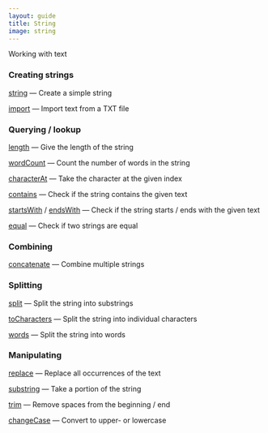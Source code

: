 ```yaml
---
layout: guide
title: String
image: string
---
```

Working with text

### Creating strings

[string](/ref/string.html) — Create a simple string

[import](/ref/import.html) — Import text from a TXT file

### Querying / lookup

[length](/ref/length.html) — Give the length of the string

[wordCount](/ref/wordCount.html) — Count the number of words in the string

[characterAt](/ref/characterAt.html) — Take the character at the given index

[contains](/ref/contains.html) — Check if the string contains the given text

[startsWith](/ref/startsWith.html) / [endsWith](/ref/endsWith.html) — Check if the string starts / ends with the given text

[equal](/ref/equal.html) — Check if two strings are equal

### Combining

[concatenate](/ref/concatenate.html) — Combine multiple strings

### Splitting

[split](/ref/split.html) — Split the string into substrings

[toCharacters](/ref/toCharacters.html) — Split the string into individual characters

[words](/ref/words.html) — Split the string into words

### Manipulating

[replace](/ref/replace.html) — Replace all occurrences of the text

[substring](/ref/substring.html) — Take a portion of the string

[trim](/ref/trim.html) — Remove spaces from the beginning / end

[changeCase](/ref/changeCase.html) — Convert to upper- or lowercase
